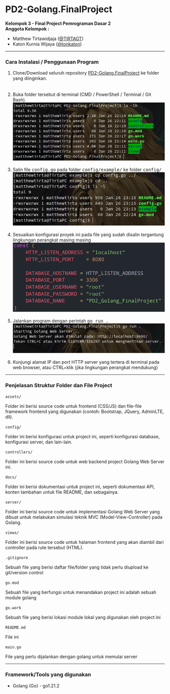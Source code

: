 # PD2-Golang.FinalProject
<b>Kelompok 3 - Final Project Pemrograman Dasar 2</b><br>
<b>Anggota Kelompok :</b>
<ul>
  <li>Matthew Tirtawidjaja (<a href="https://github.com/TIRTAGT">@TIRTAGT</a>)</li>
  <li>Katon Kurnia Wijaya (<a href="https://github.com/tonkaton">@tonkaton</a>)</li>
</ul>

----

### Cara Instalasi / Penggunaan Program
<ol>
	<li>Clone/Download seluruh repository <a href="https://github.com/TIRTAGT/PD2-Golang.FinalProject">PD2-Golang.FinalProject</a> ke folder yang diinginkan.</li>
	<!-- insert foto contoh cara clone/download disini -->
	<br>
	<br>
	<li>Buka folder tersebut di terminal (CMD / PowerShell / Terminal / Git Bash).</li>
		<img src="./docs/repository_media/folder_content.png" alt="foto isi project root pada terminal"/>
	<br>
	<br>
	<li>Salin file <kbd>config.go</kbd> pada folder <kbd>config/example/</kbd> ke folder <kbd>config/</kbd></li>
		<img src="./docs/repository_media/copy_config.png" alt="foto isi folder config setelah rename file"/>
	<br>
	<br>
	<li>Sesuaikan konfigurasi proyek ini pada file yang sudah disalin tergantung lingkungan perangkat masing masing</li>
		<img src="./docs/repository_media/edit_config.png" alt="foto contoh isi file config"/>
	<br>
	<br>
	<li>Jalankan program dengan perintah <kbd>go run .</kbd></li>
		<img src="./docs/repository_media/run_server.png" alt="foto contoh output program saat di run"/>
	<br>
	<br>
	<li>Kunjungi alamat IP dan port HTTP server yang tertera di terminal pada web browser, atau CTRL+klik (jika lingkungan perangkat mendukung)</li>
	<!-- insert foto tampilan awal web projectnya -->
</ol>

----

### Penjelasan Struktur Folder dan File Project

``assets/``

Folder ini berisi source code untuk frontend (CSS/JS) dan file-file framework frontend yang digunakan (contoh: Bootstrap, JQuery, AdminLTE, dll).

``config/``

Folder ini berisi konfigurasi untuk project ini, seperti konfigurasi database, konfigurasi server, dan lain-lain.

``controllers/``

Folder ini berisi source code untuk web backend project Golang Web Server ini.

``docs/``

Folder ini berisi dokumentasi untuk project ini, seperti dokumentasi API, konten tambahan untuk file README, dan sebagainya.

``server/``

Folder ini berisi source code untuk implementasi Golang Web Server yang dibuat untuk melakukan simulasi teknik MVC (Model-View-Controller) pada Golang.

``views/``

Folder ini berisi source code untuk halaman frontend yang akan diambil dari controller pada rute tersebut (HTML).



``.gitignore``

Sebuah file yang berisi daftar file/folder yang tidak perlu diupload ke git/version control

``go.mod``

Sebuah file yang berfungsi untuk menandakan project ini adalah sebuah module golang

``go.work``

Sebuah file yang berisi lokasi module lokal yang digunakan oleh project ini

``README.md``

File ini

``main.go``

File yang perlu dijalankan dengan golang untuk memulai server

----

### Framework/Tools yang digunakan

<ul>
	<li>Golang (Go) - go1.21.2</li>
</ul>
